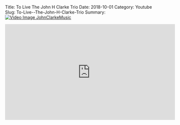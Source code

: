 Title: To Live  The John H Clarke Trio
Date: 2018-10-01
Category: Youtube
Slug: To-Live--The-John-H-Clarke-Trio
Summary: <a href="/To-Live--The-John-H-Clarke-Trio.html/"><img src="https://i.ytimg.com/vi/bC7HS5OZjc0/hqdefault.jpg" alt="Video Image JohnClarkeMusic"></a>

<iframe width="560" height="315" src="https://www.youtube.com/embed/bC7HS5OZjc0" title="YouTube video player" frameborder="0" allow="accelerometer; autoplay; clipboard-write; encrypted-media; gyroscope; picture-in-picture" allowfullscreen></iframe>

